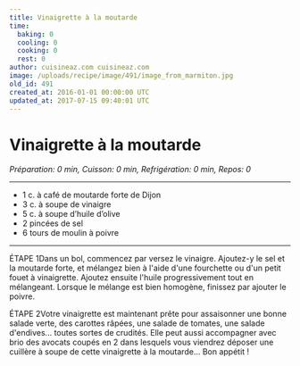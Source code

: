 ```yaml
---
title: Vinaigrette à la moutarde
time:
  baking: 0
  cooling: 0
  cooking: 0
  rest: 0
author: cuisineaz.com cuisineaz.com
image: /uploads/recipe/image/491/image_from_marmiton.jpg
old_id: 491
created_at: 2016-01-01 00:00:00 UTC
updated_at: 2017-07-15 09:40:01 UTC
---
```


# Vinaigrette à la moutarde

*Préparation: 0 min, Cuisson: 0 min, Refrigération: 0 min, Repos: 0*

---

- 1 c. à café de moutarde forte de Dijon
- 3 c. à soupe de vinaigre
- 5 c. à soupe d’huile d’olive
- 2 pincées de sel
- 6 tours de moulin à poivre

---

ÉTAPE 1Dans un bol, commencez par versez le vinaigre. Ajoutez-y le sel et la moutarde forte, et mélangez bien à l'aide d'une fourchette ou d'un petit fouet à vinaigrette. Ajoutez ensuite l'huile progressivement tout en mélangeant. Lorsque le mélange est bien homogène, finissez par ajouter le poivre.

ÉTAPE 2Votre vinaigrette est maintenant prête pour assaisonner une bonne salade verte, des carottes râpées, une salade de tomates, une salade d'endives... toutes sortes de crudités. Elle peut aussi accompagner avec brio des avocats coupés en 2 dans lesquels vous viendrez déposer une cuillère à soupe de cette vinaigrette à la moutarde... Bon appétit !
